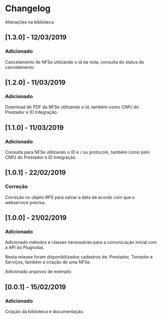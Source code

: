 # Changelog
Alterações na biblioteca

## [1.3.0] - 12/03/2019
### Adicionado

Cancelamento de NFSe utilizando o id da nota, consulta do status do cancelamento.

## [1.2.0] - 11/03/2019
### Adicionado

Download de PDF da NFSe utilizando o id, também como CNPJ do Prestador e ID Integração.

## [1.1.0] - 11/03/2019
### Adicionado

Consulta para NFSe utilizando o ID e / ou protocolo, também como pelo CNPJ do Prestador e ID Integração.

## [1.0.1] - 22/02/2019
### Correção

Correção no objeto RPS para salvar a data de acordo com que o webservice precisa.

## [1.0.0] - 21/02/2019
### Adicionado

Adicionado métodos e classes necessárias para a comunicação inicial com a API do Plugnotas.

Nesta release foram disponibilizados cadastros de: Prestador, Tomador e Serviços, também a criação de uma NFSe.

Adicionado arquivos de exemplo.

## [0.0.1] - 15/02/2019
### Adicionado

Criação da biblioteca e documentação.
